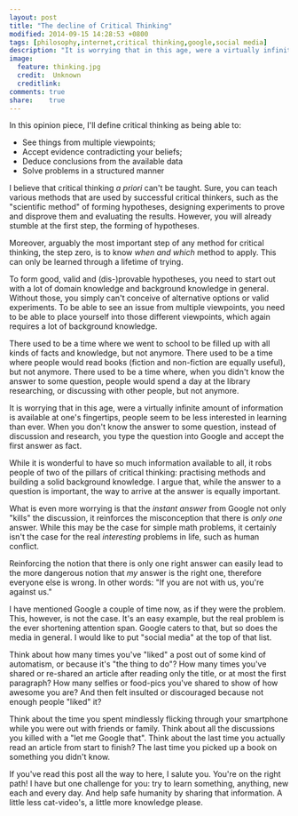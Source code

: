 ```yaml
---
layout: post
title: "The decline of Critical Thinking"
modified: 2014-09-15 14:28:53 +0800
tags: [philosophy,internet,critical thinking,google,social media]
description: "It is worrying that in this age, were a virtually infinite amount of information is available at one's fingertips, people seem to be less interested in learning than ever. When you don't know the answer to some question, instead of discussion and research, you type the question into Google and accept the first answer as fact."
image:
  feature: thinking.jpg
  credit:  Unknown
  creditlink: 
comments: true
share:    true
---
```

In this opinion piece, I'll define critical thinking as being able to:

 - See things from multiple viewpoints;
 - Accept evidence contradicting your beliefs;
 - Deduce conclusions from the available data
 - Solve problems in a structured manner

I believe that critical thinking *a priori* can't be taught. Sure, you can teach various methods that
are used by successful critical thinkers, such as the "scientific method" of forming hypotheses, designing
experiments to prove and disprove them and evaluating the results. However, you will already stumble at the
first step, the forming of hypotheses.

Moreover, arguably the most important step of any method for critical thinking, the step zero, is to know
*when and which* method to apply. This can only be learned through a lifetime of trying. 

To form good, valid and (dis-)provable hypotheses, you need to start out with a lot of domain knowledge and
background knowledge in general. Without those, you simply can't conceive of alternative options or valid
experiments. To be able to see an issue from multiple viewpoints, you need to be able to place yourself into
those different viewpoints, which again requires a lot of background knowledge.

There used to be a time where we went to school to be filled up with all kinds of facts and knowledge, but
not anymore. There used to be a time where people would read books (fiction and non-fiction are equally useful),
but not anymore. There used to be a time where, when you didn't know the answer to some question, people would
spend a day at the library researching, or discussing with other people, but not anymore.

It is worrying that in this age, were a virtually infinite amount of information is available at one's fingertips,
people seem to be less interested in learning than ever. When you don't know the answer to some question, instead
of discussion and research, you type the question into Google and accept the first answer as fact.

While it is wonderful to have so much information available to all, it robs people of two of the pillars of critical
thinking: practising methods and building a solid background knowledge. I argue that, while the answer to a question
is important, the way to arrive at the answer is equally important.

What is even more worrying is that the *instant answer* from Google not only "kills" the discussion, it reinforces
the misconception that there is *only one* answer. While this may be the case for simple math problems, it certainly
isn't the case for the real *interesting* problems in life, such as human conflict.

Reinforcing the notion that there is only one right answer can easily lead to the more dangerous notion that *my*
answer is the right one, therefore everyone else is wrong. In other words: "If you are not with us, you're against
us."

I have mentioned Google a couple of time now, as if they were the problem. This, however, is not the case. It's an
easy example, but the real problem is the ever shortening attention span. Google caters to that, but so does the
media in general. I would like to put "social media" at the top of that list.

Think about how many times you've "liked" a post out of some kind of automatism, or because it's "the thing to do"?
How many times you've shared or re-shared an article after reading only the title, or at most the first paragraph?
How many selfies or food-pics you've shared to show of how awesome you are? And then felt insulted or discouraged
because not enough people "liked" it?

Think about the time you spent mindlessly flicking through your smartphone while you were out with friends or family.
Think about all the discussions you killed with a "let me Google that". Think about the last time you actually read
an article from start to finish? The last time you picked up a book on something you didn't know.

If you've read this post all the way to here, I salute you. You're on the right path! I have but one challenge for
you: try to learn something, anything, new each and every day. And help safe humanity by sharing that information.
A little less cat-video's, a little more knowledge please.